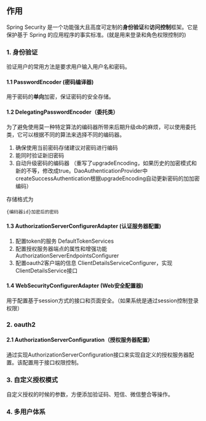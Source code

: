 ## 作用
Spring Security 是一个功能强大且高度可定制的**身份验证**和**访问控制**框架。它是保护基于 Spring 的应用程序的事实标准。(就是用来登录和角色权限控制的)

### 1. 身份验证

验证用户的常用方法是要求用户输入用户名和密码。

#### 1.1 PasswordEncoder (密码编译器)

用于密码的**单向**加密，保证密码的安全存储。

#### 1.2 DelegatingPasswordEncoder（委托类）

为了避免使用莫一种特定算法的编码器所带来后期升级db的麻烦，可以使用委托类，它可以根据不同的算法来选择不同的编码器。

 1. 确保使用当前密码存储建议对密码进行编码
 2. 能同时验证新旧密码
 3. 自动升级密码的编码器 （重写了upgradeEncoding，如果历史的加密模式和新的不等，修改成true。DaoAuthenticationProvider中createSuccessAuthentication根据upgradeEncoding自动更新密码的加加密编码）

存储格式为
```
{编码器id}加密后的密码
```

#### 1.3 AuthorizationServerConfigurerAdapter (认证服务器配置)

1. 配置token的服务 DefaultTokenServices
2. 配置授权服务器端点的属性和增强功能  AuthorizationServerEndpointsConfigurer
3. 配置oauth2客户端的信息 ClientDetailsServiceConfigurer，实现ClientDetailsService接口

#### 1.4 WebSecurityConfigurerAdapter (Web安全配置器)

用于配置基于session方式的接口和页面安全。（如果系统是通过session控制登录权限）

### 2. oauth2

#### 2.1 AuthorizationServerConfiguration（授权服务器配置）

通过实现AuthorizationServerConfiguration接口来实现自定义的授权服务器配置。该配置用于接口权限控制。


### 3. 自定义授权模式

自定义授权的时候的参数，方便添加验证码、短信、微信整合等操作。



### 4. 多用户体系


